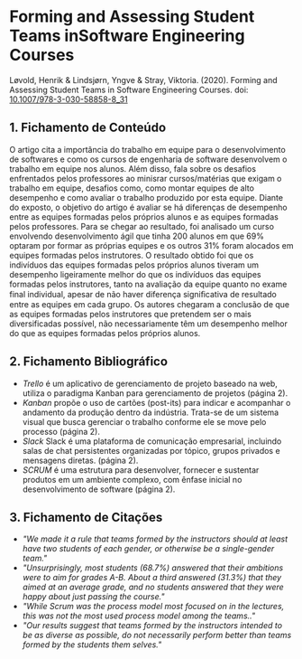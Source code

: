 # Forming and Assessing Student Teams inSoftware Engineering Courses

Løvold, Henrik & Lindsjørn, Yngve & Stray, Viktoria. (2020). Forming and Assessing Student Teams in Software Engineering Courses. doi: [10.1007/978-3-030-58858-8_31](https://doi.org/10.1007/978-3-030-58858-8_31)

## 1. Fichamento de Conteúdo

O artigo cita a importância do trabalho em equipe para o desenvolvimento de softwares e como os cursos de engenharia de software desenvolvem o trabalho em equipe nos alunos. Além disso, fala sobre os desafios enfrentados pelos professores ao minisrar cursos/matérias que exigam o trabalho em equipe, desafios como, como montar equipes de alto desempenho e como avaliar o trabalho produzido por esta equipe. Diante do exposto, o objetivo do artigo é avaliar se há diferenças de desempenho entre as equipes formadas pelos próprios alunos e as equipes formadas pelos professores. Para se chegar ao resultado, foi analisado um curso envolvendo desenvolvimento ágil que tinha 200 alunos em que 69% optaram por formar as próprias equipes e os outros 31% foram alocados em equipes formadas pelos instrutores. O resultado obtido foi que os indivíduos das equipes formadas pelos próprios alunos tiveram um desempenho ligeiramente melhor do que os indivíduos das equipes formadas pelos instrutores, tanto na avaliação da equipe quanto no exame final individual, apesar de não haver diferença signiﬁcativa de resultado entre as equipes em cada grupo. Os autores chegaram a conclusão de que as equipes formadas pelos instrutores que pretendem ser o mais diversificadas possível, não necessariamente têm um desempenho melhor do que as equipes formadas pelos próprios alunos.

## 2. Fichamento Bibliográfico 

* _Trello_ é um aplicativo de gerenciamento de projeto baseado na web, utiliza o paradigma Kanban para gerenciamento de projetos (página 2).
* _Kanban_ propõe o uso de cartões (post-its) para indicar e acompanhar o andamento da produção dentro da indústria. Trata-se de um sistema visual que busca gerenciar o trabalho conforme ele se move pelo processo (página 2).
* _Slack_ Slack é uma plataforma de comunicação empresarial, incluindo salas de chat persistentes organizadas por tópico, grupos privados e mensagens diretas. (página 2).
* _SCRUM_ é uma estrutura para desenvolver, fornecer e sustentar produtos em um ambiente complexo, com ênfase inicial no desenvolvimento de software (página 2).

## 3. Fichamento de Citações 

* _"We made it a rule that teams formed by the instructors should at least have two students of each gender, or otherwise be a single-gender team."_
* _"Unsurprisingly, most students (68.7%) answered that their ambitions were to aim for grades A-B. About a third answered (31.3%) that they aimed at an average grade, and no students answered that they were happy about just passing the course."_
* _"While Scrum was the process model most focused on in the lectures, this was not the most used process model among the teams.."_
* _"Our results suggest that teams formed by the instructors intended to be as diverse as possible, do not necessarily perform better than teams formed by the students them selves."_

